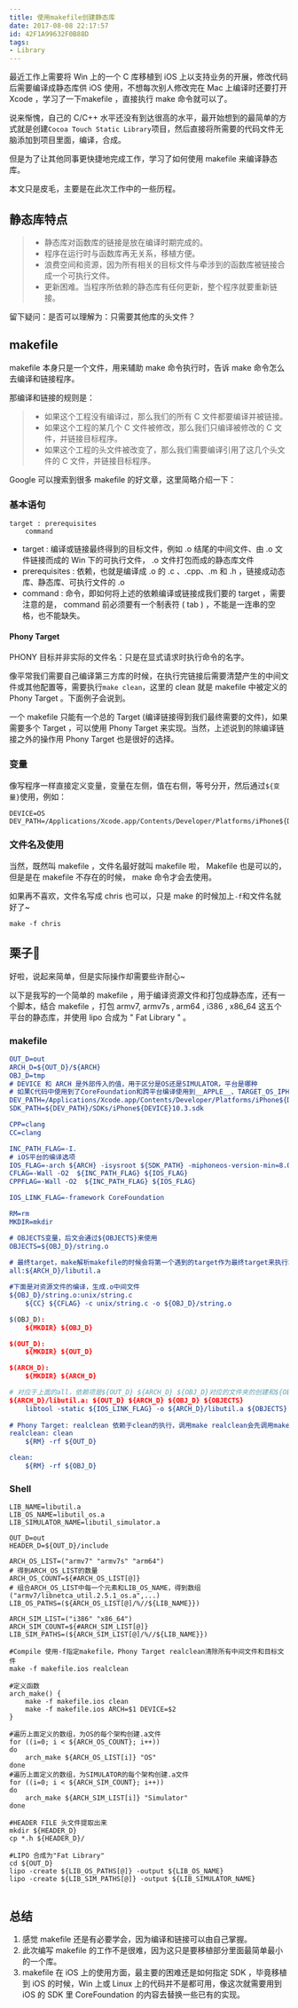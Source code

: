```yaml
---
title: 使用makefile创建静态库
date: 2017-08-08 22:17:57
id: 42F1A99632F0B88D
tags: 
- Library
---
```


最近工作上需要将 Win 上的一个 C 库移植到 iOS 上以支持业务的开展，修改代码后需要编译成静态库供 iOS 使用，不想每次别人修改完在 Mac 上编译时还要打开 Xcode ，学习了一下makefile ，直接执行 make 命令就可以了。    

<!--more-->

说来惭愧，自己的 C/C++ 水平还没有到达很高的水平，最开始想到的最简单的方式就是创建`Cocoa Touch Static Library`项目，然后直接将所需要的代码文件无脑添加到项目里面，编译，合成。    

但是为了让其他同事更快捷地完成工作，学习了如何使用 makefile 来编译静态库。

本文只是皮毛，主要是在此次工作中的一些历程。     

## 静态库特点

> - 静态库对函数库的链接是放在编译时期完成的。
> - 程序在运行时与函数库再无关系，移植方便。
> - 浪费空间和资源，因为所有相关的目标文件与牵涉到的函数库被链接合成一个可执行文件。
> - 更新困难。当程序所依赖的静态库有任何更新，整个程序就要重新链接。

留下疑问：是否可以理解为：只需要其他库的头文件？

## makefile

makefile 本身只是一个文件，用来辅助 make 命令执行时，告诉 make 命令怎么去编译和链接程序。    

那编译和链接的规则是：

> - 如果这个工程没有编译过，那么我们的所有 C 文件都要编译并被链接。
> - 如果这个工程的某几个 C 文件被修改，那么我们只编译被修改的 C 文件，并链接目标程序。
> - 如果这个工程的头文件被改变了，那么我们需要编译引用了这几个头文件的 C 文件，并链接目标程序。

Google 可以搜索到很多 makefile 的好文章，这里简略介绍一下：

### 基本语句

```
target : prerequisites
	command
```

- target : 编译或链接最终得到的目标文件，例如 .o 结尾的中间文件、由 .o 文件链接而成的 Win 下的可执行文件， .o 文件打包而成的静态库文件
- prerequisites : 依赖，也就是编译成 .o 的 .c 、.cpp、.m 和 .h ，链接成动态库、静态库、可执行文件的 .o
- command : 命令，即如何将上述的依赖编译或链接成我们要的 target ，需要注意的是， command 前必须要有一个制表符 ( tab ) ，不能是一连串的空格，也不能缺失。





#### Phony Target

PHONY 目标并非实际的文件名：只是在显式请求时执行命令的名字。    

像平常我们需要自己编译第三方库的时候，在执行完链接后需要清楚产生的中间文件或其他配置等，需要执行`make clean`，这里的 clean 就是 makefile 中被定义的 Phony Target 。下面例子会说到。    

一个 makefile 只能有一个总的 Target (编译链接得到我们最终需要的文件)，如果需要多个 Target ，可以使用 Phony Target 来实现。当然，上述说到的除编译链接之外的操作用 Phony Target 也是很好的选择。



### 变量

像写程序一样直接定义变量，变量在左侧，值在右侧，等号分开，然后通过`${变量}`使用，例如：

```
DEVICE=OS
DEV_PATH=/Applications/Xcode.app/Contents/Developer/Platforms/iPhone${DEVICE}.platform/Developer
```



### 文件名及使用

当然，既然叫 makefile ，文件名最好就叫 makefile 啦， Makefile 也是可以的，但是是在 makefile 不存在的时候， make 命令才会去使用。

如果再不喜欢，文件名写成 chris 也可以，只是 make 的时候加上`-f`和文件名就好了~

`make -f chris`



## 栗子🌰

好啦，说起来简单，但是实际操作却需要些许耐心~

以下是我写的一个简单的 makefile ，用于编译资源文件和打包成静态库，还有一个脚本，结合 makefile ，打包 armv7, armv7s , arm64 , i386 , x86_64 这五个平台的静态库，并使用 lipo 合成为 " Fat Library " 。

### makefile

```cmake
OUT_D=out
ARCH_D=${OUT_D}/${ARCH}
OBJ_D=tmp
# DEVICE 和 ARCH 是外部传入的值，用于区分是OS还是SIMULATOR，平台是哪种
# 如果C代码中使用到了CoreFoundation和跨平台编译使用到__APPLE__、TARGET_OS_IPHONE等宏，所以需要引入iOS的SDK
DEV_PATH=/Applications/Xcode.app/Contents/Developer/Platforms/iPhone${DEVICE}.platform/Developer
SDK_PATH=${DEV_PATH}/SDKs/iPhone${DEVICE}10.3.sdk

CPP=clang
CC=clang

INC_PATH_FLAG=-I. 
# iOS平台的编译选项
IOS_FLAG=-arch ${ARCH} -isysroot ${SDK_PATH} -miphoneos-version-min=8.0
CFLAG=-Wall -O2  ${INC_PATH_FLAG} ${IOS_FLAG}
CPPFLAG=-Wall -O2  ${INC_PATH_FLAG} ${IOS_FLAG}

IOS_LINK_FLAG=-framework CoreFoundation 

RM=rm
MKDIR=mkdir

# OBJECTS变量，后文会通过${OBJECTS}来使用
OBJECTS=${OBJ_D}/string.o 
	
# 最终target，make解析makefile的时候会将第一个遇到的target作为最终target来执行本次操作
all:${ARCH_D}/libutil.a

#下面是对资源文件的编译，生成.o中间文件        
${OBJ_D}/string.o:unix/string.c
	${CC} ${CFLAG} -c unix/string.c -o ${OBJ_D}/string.o

$(OBJ_D):
	${MKDIR} ${OBJ_D}

$(OUT_D):
	${MKDIR} ${OUT_D}

$(ARCH_D):
	${MKDIR} ${ARCH_D}

# 对应于上面的all，依赖项是${OUT_D} ${ARCH_D} ${OBJ_D}对应的文件夹的创建和${OBJECTS} 对应的资源文件的编译
${ARCH_D}/libutil.a: ${OUT_D} ${ARCH_D} ${OBJ_D} ${OBJECTS} 
	libtool -static ${IOS_LINK_FLAG} -o ${ARCH_D}/libutil.a ${OBJECTS} #此处其实也可以使用Linux的 ar 命令
	
# Phony Target: realclean 依赖于clean的执行，调用make realclean会先调用make clean清除编译过程中的中间文件，再清除目标文件(为了多平台)
realclean: clean
	${RM} -rf ${OUT_D}

clean:
	${RM} -rf ${OBJ_D}
```

### Shell

```shell
LIB_NAME=libutil.a
LIB_OS_NAME=libutil_os.a
LIB_SIMULATOR_NAME=libutil_simulator.a

OUT_D=out
HEADER_D=${OUT_D}/include

ARCH_OS_LIST=("armv7" "armv7s" "arm64")
# 得到ARCH_OS_LIST的数量
ARCH_OS_COUNT=${#ARCH_OS_LIST[@]}
# 组合ARCH_OS_LIST中每一个元素和LIB_OS_NAME，得到数组("armv7/libnetca_util.2.5.1_os.a",...)
LIB_OS_PATHS=(${ARCH_OS_LIST[@]/%//${LIB_NAME}})

ARCH_SIM_LIST=("i386" "x86_64")
ARCH_SIM_COUNT=${#ARCH_SIM_LIST[@]}
LIB_SIM_PATHS=(${ARCH_SIM_LIST[@]/%//${LIB_NAME}})

#Compile 使用-f指定makefile，Phony Target realclean清除所有中间文件和目标文件
make -f makefile.ios realclean

#定义函数
arch_make() {
	make -f makefile.ios clean
	make -f makefile.ios ARCH=$1 DEVICE=$2
}

#遍历上面定义的数组，为OS的每个架构创建.a文件
for ((i=0; i < ${ARCH_OS_COUNT}; i++))
do
	arch_make ${ARCH_OS_LIST[i]} "OS"
done
#遍历上面定义的数组，为SIMULATOR的每个架构创建.a文件
for ((i=0; i < ${ARCH_SIM_COUNT}; i++))
do
	arch_make ${ARCH_SIM_LIST[i]} "Simulator"
done

#HEADER FILE 头文件提取出来
mkdir ${HEADER_D}
cp *.h ${HEADER_D}/

#LIPO 合成为"Fat Library"
cd ${OUT_D}
lipo -create ${LIB_OS_PATHS[@]} -output ${LIB_OS_NAME}
lipo -create ${LIB_SIM_PATHS[@]} -output ${LIB_SIMULATOR_NAME}


```

## 总结

1. 感觉 makefile 还是有必要学会，因为编译和链接可以由自己掌握。
2. 此次编写 makefile 的工作不是很难，因为这只是要移植部分里面最简单最小的一个库。
3.  makefile 在 iOS 上的使用方面，最主要的困难还是如何指定 SDK ，毕竟移植到 iOS 的时候，Win 上或 Linux 上的代码并不是都可用，像这次就需要用到 iOS 的 SDK 里 CoreFoundation 的内容去替换一些已有的实现。



